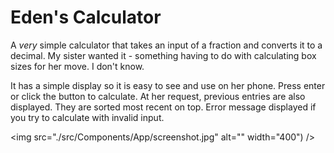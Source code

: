 # Eden's Calculator

A _very_ simple calculator that takes an input of a fraction and converts it to a decimal. My sister wanted it - something having to do with calculating box sizes for her move. I don't know.

It has a simple display so it is easy to see and use on her phone. Press enter or click the button to calculate. At her request, previous entries are also displayed. They are sorted most recent on top. Error message displayed if you try to calculate with invalid input.

<img src="./src/Components/App/screenshot.jpg" alt="" width="400") />
